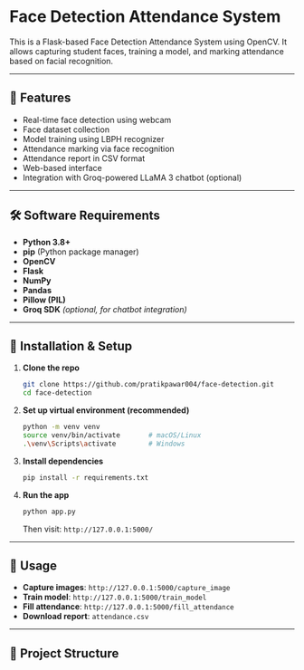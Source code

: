 # Face Detection Attendance System

This is a Flask-based Face Detection Attendance System using OpenCV. It allows capturing student faces, training a model, and marking attendance based on facial recognition.

---

## 🚀 Features

- Real-time face detection using webcam
- Face dataset collection
- Model training using LBPH recognizer
- Attendance marking via face recognition
- Attendance report in CSV format
- Web-based interface
- Integration with Groq-powered LLaMA 3 chatbot (optional)

---

## 🛠️ Software Requirements

- **Python 3.8+**
- **pip** (Python package manager)
- **OpenCV**
- **Flask**
- **NumPy**
- **Pandas**
- **Pillow (PIL)**
- **Groq SDK** *(optional, for chatbot integration)*

---


## 🔧 Installation & Setup

1. **Clone the repo**
    ```bash
    git clone https://github.com/pratikpawar004/face-detection.git
    cd face-detection
    ```

2. **Set up virtual environment (recommended)**
    ```bash
    python -m venv venv
    source venv/bin/activate       # macOS/Linux
    .\venv\Scripts\activate        # Windows
    ```

3. **Install dependencies**
    ```bash
    pip install -r requirements.txt
    ```

4. **Run the app**
    ```bash
    python app.py
    ```
    Then visit: `http://127.0.0.1:5000/`

---

## 🚀 Usage

- **Capture images**: `http://127.0.0.1:5000/capture_image`
- **Train model**: `http://127.0.0.1:5000/train_model`
- **Fill attendance**: `http://127.0.0.1:5000/fill_attendance`
- **Download report**: `attendance.csv`

---

## 📂 Project Structure


